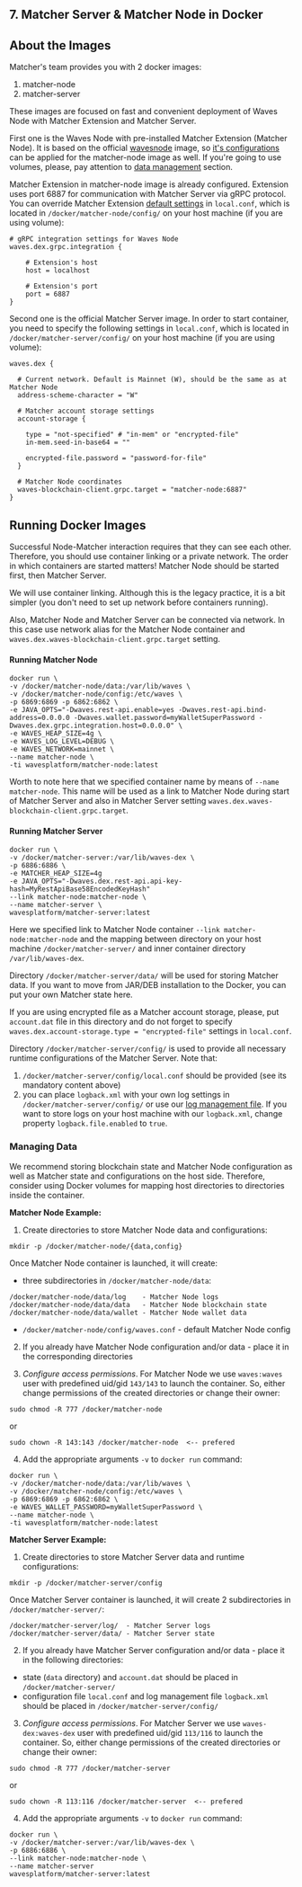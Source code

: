 ## 7. Matcher Server & Matcher Node in Docker

## About the Images

Matcher's team provides you with 2 docker images:
  1. matcher-node
  2. matcher-server

These images are focused on fast and convenient deployment of Waves Node with Matcher Extension and Matcher Server.

First one is the Waves Node with pre-installed Matcher Extension (Matcher Node). It is based on the official [wavesnode](https://hub.docker.com/r/wavesplatform/wavesnode) image, so [it's configurations](https://github.com/wavesplatform/Waves/tree/master/docker#configuration-options) can be applied for the matcher-node image as well. If you're going to use volumes, please, pay attention to [data management](https://github.com/wavesplatform/Waves/tree/master/docker#managing-data) section.

Matcher Extension in matcher-node image is already configured. Extension uses port 6887 for communication with Matcher Server via gRPC protocol. You can override Matcher Extension [default settings](https://github.com/wavesplatform/matcher/blob/master/waves-ext/src/main/resources/application.conf) in `local.conf`, which is located in `/docker/matcher-node/config/` on your host machine (if you are using volume):

```
# gRPC integration settings for Waves Node
waves.dex.grpc.integration {

    # Extension's host
    host = localhost

    # Extension's port
    port = 6887
}
```

Second one is the official Matcher Server image. In order to start container, you need to specify the following settings in `local.conf`, which is located in `/docker/matcher-server/config/` on your host machine (if you are using volume):

```
waves.dex {

  # Current network. Default is Mainnet (W), should be the same as at Matcher Node
  address-scheme-character = "W"

  # Matcher account storage settings
  account-storage {
   
    type = "not-specified" # "in-mem" or "encrypted-file"
    in-mem.seed-in-base64 = ""
    
    encrypted-file.password = "password-for-file"
  }

  # Matcher Node coordinates
  waves-blockchain-client.grpc.target = "matcher-node:6887"
}
```

## Running Docker Images

Successful Node-Matcher interaction requires that they can see each other. Therefore, you should use container linking or a private network.
The order in which containers are started matters! Matcher Node should be started first, then Matcher Server. 

We will use container linking. Although this is the legacy practice, it is a bit simpler (you don't need to set up network before containers running).

Also, Matcher Node and Matcher Server can be connected via network. In this case use network alias for the Matcher Node container and `waves.dex.waves-blockchain-client.grpc.target` setting. 

#### Running Matcher Node
```
docker run \
-v /docker/matcher-node/data:/var/lib/waves \
-v /docker/matcher-node/config:/etc/waves \
-p 6869:6869 -p 6862:6862 \
-e JAVA_OPTS="-Dwaves.rest-api.enable=yes -Dwaves.rest-api.bind-address=0.0.0.0 -Dwaves.wallet.password=myWalletSuperPassword -Dwaves.dex.grpc.integration.host=0.0.0.0" \
-e WAVES_HEAP_SIZE=4g \
-e WAVES_LOG_LEVEL=DEBUG \
-e WAVES_NETWORK=mainnet \
--name matcher-node \
-ti wavesplatform/matcher-node:latest
```

Worth to note here that we specified container name by means of `--name matcher-node`. This name will be used as a link to Matcher Node during start of Matcher Server and also in Matcher Server setting `waves.dex.waves-blockchain-client.grpc.target`.

#### Running Matcher Server
```
docker run \
-v /docker/matcher-server:/var/lib/waves-dex \
-p 6886:6886 \
-e MATCHER_HEAP_SIZE=4g
-e JAVA_OPTS="-Dwaves.dex.rest-api.api-key-hash=MyRestApiBase58EncodedKeyHash"
--link matcher-node:matcher-node \
--name matcher-server \
wavesplatform/matcher-server:latest
```

Here we specified link to Matcher Node container `--link matcher-node:matcher-node` and the mapping between directory on your host machine `/docker/matcher-server/` and inner container directory `/var/lib/waves-dex`. 

Directory `/docker/matcher-server/data/` will be used for storing Matcher data. If you want to move from JAR/DEB installation to the Docker, you can put your own Matcher state here.

If you are using encrypted file as a Matcher account storage, please, put `account.dat` file in this directory and do not forget to specify `waves.dex.account-storage.type = "encrypted-file"` settings in `local.conf`.

Directory `/docker/matcher-server/config/` is used to provide all necessary runtime configurations of the Matcher Server. Note that:
  1. `/docker/matcher-server/config/local.conf` should be provided (see its mandatory content above)
  2. you can place `logback.xml` with your own log settings in `/docker/matcher-server/config/` or use our [log management file](https://github.com/wavesplatform/matcher/blob/master/dex/src/package/doc/logback.xml). If you want to store logs on your host machine with our `logback.xml`, change property `logback.file.enabled` to `true`.

### Managing Data

We recommend storing blockchain state and Matcher Node configuration as well as Matcher state and configurations on the host side. Therefore, consider using Docker volumes for mapping host directories to directories inside the container.

**Matcher Node Example:**

1. Create directories to store Matcher Node data and configurations:

```
mkdir -p /docker/matcher-node/{data,config}
```

Once Matcher Node container is launched, it will create:

- three subdirectories in `/docker/matcher-node/data`:
```
/docker/matcher-node/data/log    - Matcher Node logs
/docker/matcher-node/data/data   - Matcher Node blockchain state
/docker/matcher-node/data/wallet - Matcher Node wallet data
```
- `/docker/matcher-node/config/waves.conf` - default Matcher Node config


2. If you already have Matcher Node configuration and/or data - place it in the corresponding directories


3. *Configure access permissions*. For Matcher Node we use `waves:waves` user with predefined uid/gid `143/143` to launch the container. So, either change permissions of the created directories or change their owner:

```
sudo chmod -R 777 /docker/matcher-node
```
or
```
sudo chown -R 143:143 /docker/matcher-node  <-- prefered
```

4. Add the appropriate arguments `-v` to ```docker run``` command: 
```
docker run \
-v /docker/matcher-node/data:/var/lib/waves \
-v /docker/matcher-node/config:/etc/waves \
-p 6869:6869 -p 6862:6862 \
-e WAVES_WALLET_PASSWORD=myWalletSuperPassword \
--name matcher-node \
-ti wavesplatform/matcher-node:latest
```

**Matcher Server Example:**

1. Create directories to store Matcher Server data and runtime configurations:

```
mkdir -p /docker/matcher-server/config
```

Once Matcher Server container is launched, it will create 2 subdirectories in `/docker/matcher-server/`:
 ```
 /docker/matcher-server/log/  - Matcher Server logs
 /docker/matcher-server/data/ - Matcher Server state
```

2. If you already have Matcher Server configuration and/or data - place it in the following directories:
  - state (`data` directory) and `account.dat` should be placed in `/docker/matcher-server/` 
  - configuration file `local.conf` and log management file `logback.xml` should be placed in `/docker/matcher-server/config/` 

3. *Configure access permissions*. For Matcher Server we use `waves-dex:waves-dex` user with predefined uid/gid `113/116` to launch the container. So, either change permissions of the created directories or change their owner:

```
sudo chmod -R 777 /docker/matcher-server
```
or
```
sudo chown -R 113:116 /docker/matcher-server  <-- prefered
```

4. Add the appropriate arguments `-v` to ```docker run``` command: 
```
docker run \
-v /docker/matcher-server:/var/lib/waves-dex \
-p 6886:6886 \
--link matcher-node:matcher-node \
--name matcher-server
wavesplatform/matcher-server:latest
```
